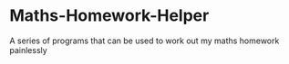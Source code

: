 # Maths-Homework-Helper
A series of programs that can be used to work out my maths homework painlessly
